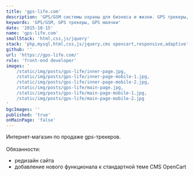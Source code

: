 ```yaml
---
title: 'gps-life.com'
description: 'GPS/GSM системы охраны для бизнеса и жизни. GPS трекеры, GPS маячки, контроль топлива и пробега, GSM сигнализации для авто и дома'
keywords: 'GPS/GSM, GPS трекеры, GPS маячки'
date: '2015-10-15'
name: 'gps-life.com'
smallStack: 'html,css,js/jquery'
stack: 'php,mysql,html,css,js/jquery,cms opencart,responsive,adaptive'
github: ''
url: 'https://gps-life.com/'
role: 'front-end developer'
images: '
    /static/img/posts/gps-life/inner-page.jpg,
    /static/img/posts/gps-life/inner-page-mobile-1.jpg,
    /static/img/posts/gps-life/inner-page-mobile-2.jpg,
    /static/img/posts/gps-life/main-page.jpg,
    /static/img/posts/gps-life/main-page-mobile-1.jpg,
    /static/img/posts/gps-life/main-page-mobile-2.jpg
'
bgcImages: ''
published: 'true'
onMainPage: 'false'
---
```

Интернет-магазин по продаже gps-трекеров.
<br>
<br>
Обязанности:
- редизайн сайта
- добавление нового функционала к стандартной теме CMS OpenCart
